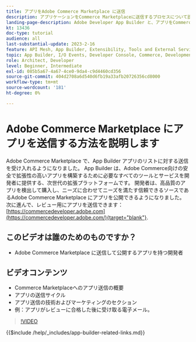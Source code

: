 ```yaml
---
title: アプリをAdobe Commerce Marketplace に送信
description: アプリケーションをCommerce Marketplaceに送信するプロセスについて説明します。
landing-page-description: Adobe Developer App Builder と、アプリをCommerce Marketplaceに送信する方法について説明します。
kt: 13436
doc-type: tutorial
audience: all
last-substantial-update: 2023-2-16
feature: API Mesh, App Builder, Extensibility, Tools and External Services
topic: App Builder, I/O Events, Developer Console, Commerce, Development, Integrations
role: Architect, Developer
level: Beginner, Intermediate
exl-id: 085b5a67-4a67-4ce0-9da4-c9d4460cd356
source-git-commit: 404d2708a6d540d6fb19a33afb20726356cd8000
workflow-type: tm+mt
source-wordcount: '181'
ht-degree: 0%

---
```


# Adobe Commerce Marketplace にアプリを送信する方法を説明します

Adobe Commerce Marketplace で、App Builder アプリのリストに対する送信を受け入れるようになりました。 App Builder は、Adobe Commerce向けの安全で拡張性の高いアプリを構築するために必要なすべてのツールとサービスを開発者に提供する、次世代の拡張プラットフォームです。 開発者は、高品質のアプリを検出して購入し、ニーズに合わせてニーズを満たす信頼できるソースであるAdobe Commerce Marketplace にアプリを公開できるようになりました。 次に進んで、レビュー用にアプリを送信できます： [https://commercedeveloper.adobe.com](https://commercedeveloper.adobe.com/){target="blank"}.

## このビデオは誰のためのものですか？

* Adobe Commerce Marketplace に送信して公開するアプリを持つ開発者

## ビデオコンテンツ

* Commerce Marketplaceへのアプリ送信の概要
* アプリの送信サイクル
* アプリ送信の技術およびマーケティングのセクション
* 例：アプリがレビューに合格した後に受け取る電子メール。

>[!VIDEO](https://video.tv.adobe.com/v/3420313)

{{$include /help/_includes/app-builder-related-links.md}}

